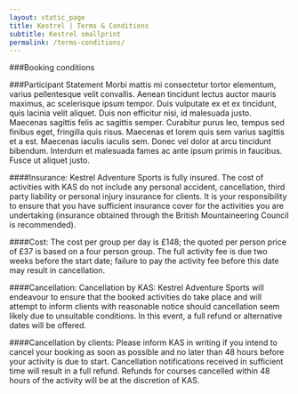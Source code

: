 ```yaml
---
layout: static_page
title: Kestrel | Terms & Conditions
subtitle: Kestrel smallprint
permalink: /terms-conditions/
---
```


###Booking conditions

###Participant Statement
Morbi mattis mi consectetur tortor elementum, varius pellentesque velit convallis. Aenean tincidunt lectus auctor mauris maximus, ac scelerisque ipsum tempor. Duis vulputate ex et ex tincidunt, quis lacinia velit aliquet. Duis non efficitur nisi, id malesuada justo. Maecenas sagittis felis ac sagittis semper. Curabitur purus leo, tempus sed finibus eget, fringilla quis risus. Maecenas et lorem quis sem varius sagittis et a est. Maecenas iaculis iaculis sem. Donec vel dolor at arcu tincidunt bibendum. Interdum et malesuada fames ac ante ipsum primis in faucibus. Fusce ut aliquet justo. 

####Insurance:
Kestrel Adventure Sports is fully insured.
The cost of activities with KAS do not include any personal accident, cancellation, third party liability or personal injury insurance for clients. It is your responsibility to ensure that you have sufficient insurance cover for the activities you are undertaking (insurance obtained through the British Mountaineering Council is recommended).

####Cost:
The cost per group per day is £148; the quoted per person price of £37 is based on a four person group.
The full activity fee is due two weeks before the start date; failure to pay the activity fee before this date may result in cancellation.

####Cancellation:
Cancellation by KAS:
Kestrel Adventure Sports will endeavour to ensure that the booked activities do take place and will attempt to inform clients with reasonable notice should cancellation seem likely due to unsuitable conditions. In this event, a full refund or alternative dates will be offered.

####Cancellation by clients:
Please inform KAS in writing if you intend to cancel your booking as soon as possible and no later than 48 hours before your activity is due to start. Cancellation notifications received in sufficient time will result in a full refund. Refunds for courses cancelled within 48 hours of the activity will be at the discretion of KAS.
